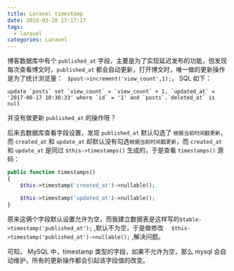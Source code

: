 ```yaml
---
title: Laravel timestamp
date: 2018-03-28 17:17:17
tags:
  - laravel
categories: Laravel
---
```

博客数据库中有个 `published_at` 字段，主要是为了实现延迟发布的功能，但发现每次查看博文时，`published_at` 都会自动更新，打开博文时，唯一做的更新操作是为了统计浏览量： ` $post->increment('view_count',1);`， SQL 如下：

```shell
update `posts` set `view_count` = `view_count` + 1, `updated_at` = '2017-08-17 18:30:33' where `id` = '1' and `posts`.`deleted_at` is null
```

并没有做更新 `published_at` 的操作呀？

后来去数据库查看字段设置，发现  `published_at` 默认勾选了 `根据当前时间戳更新`，而 `created_at` 和 `update_at` 却默认没有勾选`根据当前时间戳更新`，而 `created_at` 和 `update_at` 是同过 `$this->timestamps()` 生成的，于是查看 `timestamps()` 源码：

```php
public function timestamps()
{
	$this->timestamp('created_at')->nullable();

	$this->timestamp('updated_at')->nullable();
}	
```

原来这俩个字段默认设置允许为空，而我建立数据表是这样写的`$table->timestamp('published_at');` ,默认不为空，于是做修改 `  $this->timestamp('published_at')->nullable();` ,解决问题。

可知， MySQL 中，timestamp 类型的字段，如果不允许为空，那么 mysql 会自动维护，所有的更新操作都会引起该字段值的改变。